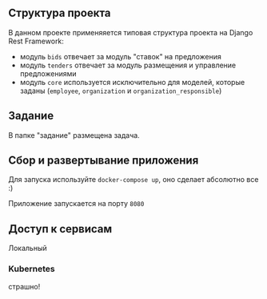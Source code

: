 ## Структура проекта
В данном проекте применяяется типовая структура проекта на Django Rest Framework:
- модуль `bids` отвечает за модуль "ставок" на предложения
- модуль `tenders` отвечает за модуль размещения и управление предложениями
- модуль `core` используется исключительно для моделей, которые заданы (`employee`, `organization` и `organization_responsible`)
## Задание
В папке "задание" размещена задача.

## Сбор и развертывание приложения

Для запуска используйте `docker-compose up`, оно сделает абсолютно все :)

Приложение запускается на порту `8080`

## Доступ к сервисам

Локальный

### Kubernetes
страшно!
